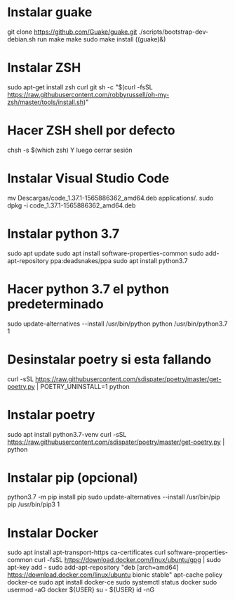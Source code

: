 # Instalar guake
git clone https://github.com/Guake/guake.git
./scripts/bootstrap-dev-debian.sh run make
make
sudo make install
((guake)&)

# Instalar ZSH
sudo apt-get install zsh curl git
sh -c "$(curl -fsSL https://raw.githubusercontent.com/robbyrussell/oh-my-zsh/master/tools/install.sh)"

# Hacer ZSH shell por defecto
chsh -s $(which zsh)
Y luego cerrar sesión

# Instalar Visual Studio Code
mv Descargas/code_1.37.1-1565886362_amd64.deb applications/.
sudo dpkg -i code_1.37.1-1565886362_amd64.deb

# Instalar python 3.7
sudo apt update
sudo apt install software-properties-common
sudo add-apt-repository ppa:deadsnakes/ppa
sudo apt install python3.7

# Hacer python 3.7 el python predeterminado
sudo update-alternatives --install /usr/bin/python python /usr/bin/python3.7 1

# Desinstalar poetry si esta fallando
curl -sSL https://raw.githubusercontent.com/sdispater/poetry/master/get-poetry.py | POETRY_UNINSTALL=1 python

# Instalar poetry
sudo apt install python3.7-venv
curl -sSL https://raw.githubusercontent.com/sdispater/poetry/master/get-poetry.py | python

# Instalar pip (opcional)
python3.7 -m pip install pip
sudo update-alternatives --install /usr/bin/pip pip /usr/bin/pip3 1

# Instalar Docker
sudo apt install apt-transport-https ca-certificates curl software-properties-common
curl -fsSL https://download.docker.com/linux/ubuntu/gpg | sudo apt-key add -
sudo add-apt-repository "deb [arch=amd64] https://download.docker.com/linux/ubuntu bionic stable"
apt-cache policy docker-ce
sudo apt install docker-ce
sudo systemctl status docker
sudo usermod -aG docker ${USER}
su - ${USER}
id -nG
